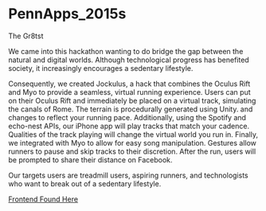 # PennApps_2015s
The Gr8tst

We came into this hackathon wanting to do bridge the gap between the natural and digital worlds. Although technological progress has benefited society, it increasingly encourages a sedentary lifestyle.

Consequently, we created Jockulus, a hack that combines the Oculus Rift and Myo to provide a seamless, virtual running experience. Users can put on their Oculus Rift and immediately be placed on a virtual track, simulating the canals of Rome. The terrain is procedurally generated using Unity. and changes to reflect your running pace. Additionally, using the Spotify and echo-nest APIs, our iPhone app will play tracks that match your cadence. Qualities of the track playing will change the virtual world you run in. Finally, we integrated with Myo to allow for easy song manipulation. Gestures allow runners to pause and skip tracks to their discretion. After the run, users will be prompted to share their distance on Facebook.

Our targets users are treadmill users, aspiring runners, and technologists who want to break out of a sedentary lifestyle.

<a href="https://github.com/jasonscharff/Jockulus">Frontend Found Here</a>
